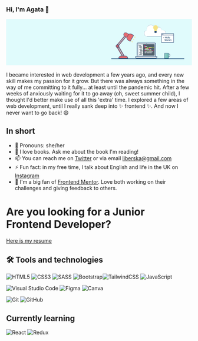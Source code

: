 ### Hi, I'm Agata 👋

![](./img/Header.PNG)

I became interested in web development a few years ago, and every new skill makes my passion for it grow. But there was always something in the way of me committing to it fully... at least until the pandemic hit. After a few weeks of anxiously waiting for it to go away (oh, sweet summer child), I thought I'd better make use of all this 'extra' time. I explored a few areas of web development, until I really sank deep into ✨ frontend ✨. And now I never want to go back! 😄

## In short

- 🙂 Pronouns: she/her
- 💬 I love books. Ask me about the book I'm reading!
- 📫 You can reach me on [Twitter](https://twitter.com/AgataLiberska) or via email <liberska@gmail.com>
- ⚡ Fun fact: in my free time, I talk about English and life in the UK on [Instagram](https://www.instagram.com/naturalnie_po_angielsku/)
- 👯 I'm a big fan of [Frontend Mentor](https://frontendmentor.io). Love both working on their challenges and giving feedback to others.

# Are you looking for a Junior Frontend Developer?

[Here is my resume](https://drive.google.com/file/d/17PlxnF7-6hZaS-icDPYD4F6i6W9PDLct/view?usp=sharing)

## 🛠 Tools and technologies 

<img alt="HTML5" src="https://img.shields.io/badge/html5-%23E34F26.svg?&style=for-the-badge&logo=html5&logoColor=white"/> <img alt="CSS3" src="https://img.shields.io/badge/css3-%231572B6.svg?&style=for-the-badge&logo=css3&logoColor=white"/> <img alt="SASS" src="https://img.shields.io/badge/SASS-hotpink.svg?&style=for-the-badge&logo=SASS&logoColor=white"/> <img alt="Bootstrap" src="https://img.shields.io/badge/bootstrap-%23563D7C.svg?&style=for-the-badge&logo=bootstrap&logoColor=white"/><img alt="TailwindCSS" src="https://img.shields.io/badge/tailwindcss-%2338B2AC.svg?&style=for-the-badge&logo=tailwind-css&logoColor=white"/> <img alt="JavaScript" src="https://img.shields.io/badge/javascript-%23323330.svg?&style=for-the-badge&logo=javascript&logoColor=%23F7DF1E"/>

<img alt="Visual Studio Code" src="https://img.shields.io/badge/VisualStudioCode-0078d7.svg?&style=for-the-badge&logo=visual-studio-code&logoColor=white"/> <img alt="Figma" src="https://img.shields.io/badge/figma-%23F24E1E.svg?&style=for-the-badge&logo=figma&logoColor=white"/> <img alt="Canva" src="https://img.shields.io/badge/Canva-%2300C4CC.svg?&style=for-the-badge&logo=Canva&logoColor=white"/>

<img alt="Git" src="https://img.shields.io/badge/git-%23F05033.svg?&style=for-the-badge&logo=git&logoColor=white"/> <img alt="GitHub" src="https://img.shields.io/badge/github-%23121011.svg?&style=for-the-badge&logo=github&logoColor=white"/>


## Currently learning
<img alt="React" src="https://img.shields.io/badge/react-%2320232a.svg?&style=for-the-badge&logo=react&logoColor=%2361DAFB"/> <img alt="Redux" src="https://img.shields.io/badge/redux-%23593d88.svg?&style=for-the-badge&logo=redux&logoColor=white"/>


<!--Here are some ideas to get you started:

- 🔭 I’m currently working on ...
- 🌱 I’m currently learning ...
- 👯 I’m looking to collaborate on ...
- 🤔 I’m looking for help with ...
- 💬 Ask me about ...
- 📫 How to reach me: ...
- 😄 Pronouns: ...
- ⚡ Fun fact: ...
-->



